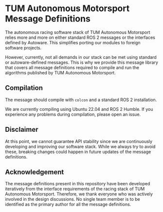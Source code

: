 # TUM Autonomous Motorsport Message Definitions

The autonomous racing software stack of TUM Autonomous Motorsport relies more and more on either standard ROS 2 messages or the interfaces defined by Autoware.  This simplifies porting our modules to foreign software projects.

However, currently, not all demands in our stack can be met using standard or autoware-defined messages.
This is why we provide this message library that covers all message definitions required to compile and run the algorithms published
by TUM Autonomous Motorsport.

## Compilation

The message should compile with `colcon` and a standard ROS 2 installation.

We are currently compiling using Ubuntu 22.04 and ROS 2 Humble. 
If you experience any problems during compilation, please open an issue.

## Disclaimer

At this point, we cannot guarantee API stability since we are continuously developing and improving our software stack.
While we always try to avoid these, breaking changes could happen in future updates of the message definitions.

## Acknowledgement

The message definitions present in this repository have been developed iteratively from the interface requirements of the racing stack of TUM Autonomous Motorsport.
Therefore, we thank everyone who was actively involved in the design discussions. 
No single team member is to be identified as the primary author for all the message definitions.


